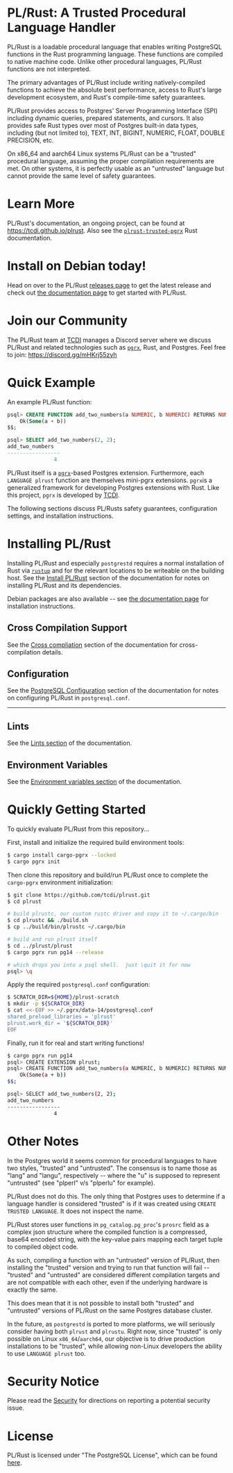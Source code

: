 # PL/Rust: A Trusted Procedural Language Handler

PL/Rust is a loadable procedural language that enables writing PostgreSQL functions in the Rust programming
language. These functions are compiled to native machine code. Unlike other procedural languages, PL/Rust functions
are not interpreted.

The primary advantages of PL/Rust include writing natively-compiled functions to achieve the absolute best performance,
access to Rust's large development ecosystem, and Rust's compile-time safety guarantees.

PL/Rust provides access to Postgres' Server Programming Interface (SPI) including dynamic queries, prepared
statements, and cursors. It also provides safe Rust types over most of Postgres built-in data types, including (but
not limited to), TEXT, INT, BIGINT, NUMERIC, FLOAT, DOUBLE PRECISION, etc.

On x86_64 and aarch64 Linux systems PL/Rust can be a "trusted" procedural language, assuming the proper compilation
requirements are met. On other systems, it is perfectly usable as an "untrusted" language but cannot provide the
same level of safety guarantees.

# Learn More

PL/Rust's documentation, an ongoing project, can be found at https://tcdi.github.io/plrust.  Also see the 
[`plrust-trusted-pgrx`](https://docs.rs/plrust-trusted-pgrx/latest/plrust_trusted_pgrx/) Rust documentation.

# Install on Debian today!

Head on over to the PL/Rust [releases page](https://github.com/tcdi/plrust/releases) to get the latest release and check out [the documentation page](https://tcdi.github.io/plrust/install-plrust-on-debian-ubuntu.html) to get started with PL/Rust.


# Join our Community

The PL/Rust team at [TCDI](https://www.tcdi.com/) manages a Discord server where we discuss PL/Rust and related technologies
such as [`pgrx`](https://github.com/tcdi/pgrx), Rust, and Postgres.  Feel free to join:  https://discord.gg/mHKrj55zyh

# Quick Example

An example PL/Rust function:

```sql
psql> CREATE FUNCTION add_two_numbers(a NUMERIC, b NUMERIC) RETURNS NUMERIC STRICT LANGUAGE plrust AS $$
    Ok(Some(a + b))
$$;

psql> SELECT add_two_numbers(2, 2);
add_two_numbers 
-----------------
               4
```

PL/Rust itself is a [`pgrx`](https://github.com/tcdi/pgrx)-based Postgres extension.  Furthermore, each `LANGUAGE
plrust` function are themselves mini-pgrx extensions. `pgrx`is a generalized framework for developing Postgres extensions 
with Rust.  Like this project, `pgrx` is developed by [TCDI](https://www.tcdi.com).

The following sections discuss PL/Rusts safety guarantees, configuration settings, and installation instructions.


# Installing PL/Rust

Installing PL/Rust and especially `postgrestd` requires a normal installation of Rust via
[`rustup`](https://rustup.rs) and for the relevant locations to be writeable on the building host.
See the [Install PL/Rust](https://tcdi.github.io/plrust/install-plrust.html)
section of the documentation for notes on installing PL/Rust and its dependencies.

Debian packages are also available -- see [the documentation page](https://tcdi.github.io/plrust/install-plrust-on-debian-ubuntu.html) for installation instructions.


## Cross Compilation Support

See the
[Cross compliation](https://tcdi.github.io/plrust/install-cross-compile.html)
section of the documentation for cross-compilation details.



## Configuration

See the [PostgreSQL Configuration](https://tcdi.github.io/plrust/config-pg.html)
section of the documentation for notes on configuring PL/Rust in
`postgresql.conf`.


----


## Lints

See the [Lints section](https://tcdi.github.io/plrust/config-lints.html)
of the documentation.


## Environment Variables

See the [Environment variables section](https://tcdi.github.io/plrust/config-env-var.html)
of the documentation.



# Quickly Getting Started

To quickly evaluate PL/Rust from this repository...

First, install and initialize the required build environment tools:

```bash
$ cargo install cargo-pgrx --locked
$ cargo pgrx init
```

Then clone this repository and build/run PL/Rust once to complete the `cargo-pgrx` environment initialization:

```bash
$ git clone https://github.com/tcdi/plrust.git
$ cd plrust

# build plrustc, our custom rustc driver and copy it to ~/.cargo/bin
$ cd plrustc && ./build.sh    
$ cp ../build/bin/plrustc ~/.cargo/bin

# build and run plrust itself
$ cd ../plrust/plrust
$ cargo pgrx run pg14 --release

# which drops you into a psql shell.  just \quit it for now
psql> \q
```

Apply the required `postgresql.conf` configuration:

```bash
$ SCRATCH_DIR=${HOME}/plrust-scratch
$ mkdir -p ${SCRATCH_DIR}
$ cat <<-EOF >> ~/.pgrx/data-14/postgresql.conf
shared_preload_libraries = 'plrust'
plrust.work_dir = '${SCRATCH_DIR}'
EOF
```

Finally, run it for real and start writing functions!

```bash
$ cargo pgrx run pg14
psql> CREATE EXTENSION plrust;
psql> CREATE FUNCTION add_two_numbers(a NUMERIC, b NUMERIC) RETURNS NUMERIC STRICT LANGUAGE plrust AS $$
    Ok(Some(a + b))
$$;

psql> SELECT add_two_numbers(2, 2);
add_two_numbers 
-----------------
               4
```


# Other Notes

In the Postgres world it seems common for procedural languages to have two styles, "trusted" and "untrusted".  The consensus is to name those as "lang" and "langu", respectively -- where the "u" is supposed to represent "untrusted" (see "plperl" v/s "plperlu" for example).

PL/Rust does not do this.  The only thing that Postgres uses to determine if a language handler is considered "trusted" is if it was created using `CREATE TRUSTED LANGUAGE`.  It does not inspect the name.

PL/Rust stores user functions in `pg_catalog.pg_proc`'s `prosrc` field as a complex json structure where the compiled 
function is a compressed, base64 encoded string, with the key-value pairs mapping each target tuple to compiled object code.

As such, compiling a function with an "untrusted" version of PL/Rust, then installing the "trusted" version and trying to run that function will fail -- "trusted" and "untrusted" are considered different compilation targets and are not compatible with each other, even if the underlying hardware is exactly the same.

This does mean that it is not possible to install both "trusted" and "untrusted" versions of PL/Rust on the same Postgres database cluster.

In the future, as `postgrestd` is ported to more platforms, we will seriously consider having both `plrust` and `plrustu`.  Right now, since "trusted" is only possible on Linux `x86_64`/`aarch64`, our objective is to drive production installations to be "trusted", while allowing non-Linux developers the ability to use `LANGUAGE plrust` too.


# Security Notice

Please read the [Security](SECURITY.md) for directions on reporting a potential security issue.

# License

PL/Rust is licensed under "The PostgreSQL License", which can be found [here](LICENSE.md).
